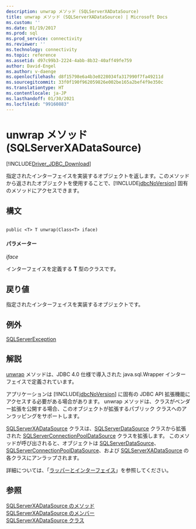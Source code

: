 ```yaml
---
description: unwrap メソッド (SQLServerXADataSource)
title: unwrap メソッド (SQLServerXADataSource) | Microsoft Docs
ms.custom: ''
ms.date: 01/19/2017
ms.prod: sql
ms.prod_service: connectivity
ms.reviewer: ''
ms.technology: connectivity
ms.topic: reference
ms.assetid: d97c99b3-2224-4abb-8b32-40aff49fe759
author: David-Engel
ms.author: v-daenge
ms.openlocfilehash: d8f15798e6a4b3e0228034fa317990f7fa49211d
ms.sourcegitcommit: 33f0f190f962059826e002be165a2bef4f9e350c
ms.translationtype: HT
ms.contentlocale: ja-JP
ms.lasthandoff: 01/30/2021
ms.locfileid: "99160883"
---
```

# <a name="unwrap-method-sqlserverxadatasource"></a>unwrap メソッド (SQLServerXADataSource)
[!INCLUDE[Driver_JDBC_Download](../../../includes/driver_jdbc_download.md)]

  指定されたインターフェイスを実装するオブジェクトを返します。このメソッドから返されたオブジェクトを使用することで、[!INCLUDE[jdbcNoVersion](../../../includes/jdbcnoversion_md.md)] 固有のメソッドにアクセスできます。  
  
## <a name="syntax"></a>構文  
  
```  
  
public <T> T unwrap(Class<T> iface)  
```  
  
#### <a name="parameters"></a>パラメーター  
 *iface*  
  
 インターフェイスを定義する **T** 型のクラスです。  
  
## <a name="return-value"></a>戻り値  
 指定されたインターフェイスを実装するオブジェクトです。  
  
## <a name="exceptions"></a>例外  
 [SQLServerException](../../../connect/jdbc/reference/sqlserverexception-class.md)  
  
## <a name="remarks"></a>解説  
 [unwrap](../../../connect/jdbc/reference/unwrap-method-sqlserverxadatasource.md) メソッドは、JDBC 4.0 仕様で導入された java.sql.Wrapper インターフェイスで定義されています。  
  
 アプリケーションは [!INCLUDE[jdbcNoVersion](../../../includes/jdbcnoversion_md.md)] に固有の JDBC API 拡張機能にアクセスする必要がある場合があります。 unwrap メソッドは、クラスがベンダー拡張を公開する場合、このオブジェクトが拡張するパブリック クラスへのアンラッピングをサポートします。  
  
 [SQLServerXADataSource](../../../connect/jdbc/reference/sqlserverxadatasource-class.md) クラスは、[SQLServerDataSource](../../../connect/jdbc/reference/sqlserverdatasource-class.md) クラスから拡張された [SQLServerConnectionPoolDataSource](../../../connect/jdbc/reference/sqlserverconnectionpooldatasource-class.md) クラスを拡張します。 このメソッドが呼び出されると、オブジェクトは [SQLServerDataSource](../../../connect/jdbc/reference/sqlserverdatasource-class.md)、[SQLServerConnectionPoolDataSource](../../../connect/jdbc/reference/sqlserverconnectionpooldatasource-class.md)、および [SQLServerXADataSource](../../../connect/jdbc/reference/sqlserverxadatasource-class.md) の各クラスにアンラップされます。  
  
 詳細については、「[ラッパーとインターフェイス](../../../connect/jdbc/wrappers-and-interfaces.md)」を参照してください。  
  
## <a name="see-also"></a>参照  
 [SQLServerXADataSource のメソッド](../../../connect/jdbc/reference/sqlserverxadatasource-methods.md)   
 [SQLServerXADataSource のメンバー](../../../connect/jdbc/reference/sqlserverxadatasource-members.md)   
 [SQLServerXADataSource クラス](../../../connect/jdbc/reference/sqlserverxadatasource-class.md)  
  
  
